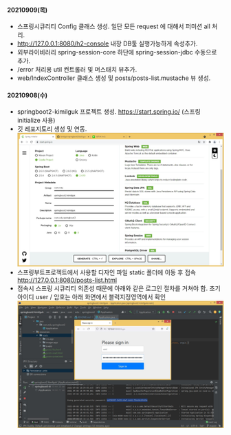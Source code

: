 #### 20210909(목)
- 스프링시큐리티 Config 클래스 생성. 일단 모든 request 에 대해서 퍼미션 all 처리.
- http://127.0.0.1:8080/h2-console 내장 DB툴 실행가능하게 속성추가.
- 외부라이비러리 spring-session-core 하단에 spring-session-jdbc 수동으로 추가.
- /error 처리용 util 컨트롤러 및 머스태치 뷰추가.
- web/IndexController 클래스 생성 및 posts/posts-list.mustache 뷰 생성.

#### 20210908(수)
- springboot2-kimilguk 프로젝트 생성. https://start.spring.io/ (스프링 initialize 사용)
- 깃 레포지토리 생성 및 연동.
![ex_screenshot](./README/springboot2-kimilguk.jpg)
- 스프링부트프로젝트에서 사용할 디자인 파일 static 폴더에 이동 후 접속 http://127.0.0.1:8080/posts-list.html
- 접속시 스프링 시큐리티 의존성 때문에 아래와 같은 로그인 절차를 거쳐야 합. 초기 아이디 user / 암호는 아래 화면에서 블럭지정영역에서 확인
![ex_screenshot](./README/springboot2-01.jpg)
